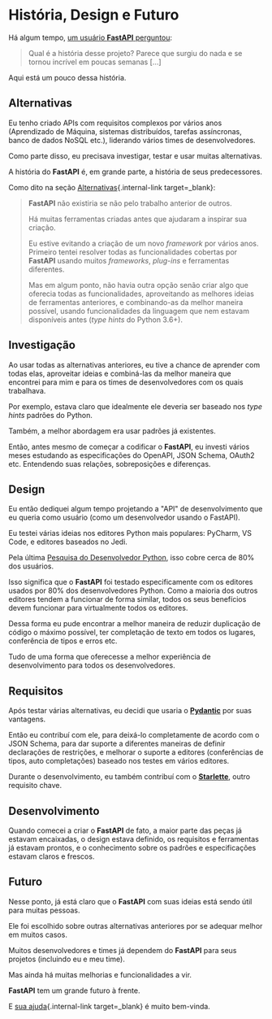 # História, Design e Futuro

Há algum tempo, <a href="https://github.com/tiangolo/fastapi/issues/3#issuecomment-454956920" class="external-link" target="_blank">um usuário **FastAPI** perguntou</a>:

> Qual é a história desse projeto? Parece que surgiu do nada e se tornou incrível em poucas semanas [...]

Aqui está um pouco dessa história.

## Alternativas

Eu tenho criado APIs com requisitos complexos por vários anos (Aprendizado de Máquina, sistemas distribuídos, tarefas assíncronas, banco de dados NoSQL etc.), liderando vários times de desenvolvedores.

Como parte disso, eu precisava investigar, testar e usar muitas alternativas.

A história do **FastAPI** é, em grande parte, a história de seus predecessores.

Como dito na seção [Alternativas](alternatives.md){.internal-link target=_blank}:

<blockquote markdown="1">

**FastAPI** não existiria se não pelo trabalho anterior de outros.

Há muitas ferramentas criadas antes que ajudaram a inspirar sua criação.

Eu estive evitando a criação de um novo _framework_ por vários anos. Primeiro tentei resolver todas as funcionalidades cobertas por **FastAPI** usando muitos _frameworks_, _plug-ins_ e ferramentas diferentes.

Mas em algum ponto, não havia outra opção senão criar algo que oferecia todas as funcionalidades, aproveitando as melhores ideias de ferramentas anteriores, e combinando-as da melhor maneira possível, usando funcionalidades da linguagem que nem estavam disponíveis antes (_type hints_ do Python 3.6+).

</blockquote>

## Investigação

Ao usar todas as alternativas anteriores, eu tive a chance de aprender com todas elas, aproveitar ideias e combiná-las da melhor maneira que encontrei para mim e para os times de desenvolvedores com os quais trabalhava.

Por exemplo, estava claro que idealmente ele deveria ser baseado nos _type hints_ padrões do Python.

Também, a melhor abordagem era usar padrões já existentes.

Então, antes mesmo de começar a codificar o **FastAPI**, eu investi vários meses estudando as especificações do OpenAPI, JSON Schema, OAuth2 etc. Entendendo suas relações, sobreposições e diferenças.

## Design

Eu então dediquei algum tempo projetando a "API" de desenvolvimento que eu queria como usuário (como um desenvolvedor usando o FastAPI).

Eu testei várias ideias nos editores Python mais populares: PyCharm, VS Code, e editores baseados no Jedi.

Pela última <a href="https://www.jetbrains.com/research/python-developers-survey-2018/#development-tools" class="external-link" target="_blank">Pesquisa do Desenvolvedor Python</a>, isso cobre cerca de 80% dos usuários.

Isso significa que o **FastAPI** foi testado especificamente com os editores usados por 80% dos desenvolvedores Python. Como a maioria dos outros editores tendem a funcionar de forma similar, todos os seus benefícios devem funcionar para virtualmente todos os editores.

Dessa forma eu pude encontrar a melhor maneira de reduzir duplicação de código o máximo possível, ter completação de texto em todos os lugares, conferência de tipos e erros etc.

Tudo de uma forma que oferecesse a melhor experiência de desenvolvimento para todos os desenvolvedores.

## Requisitos

Após testar várias alternativas, eu decidi que usaria o <a href="https://pydantic-docs.helpmanual.io/" class="external-link" target="_blank">**Pydantic**</a> por suas vantagens.

Então eu contribuí com ele, para deixá-lo completamente de acordo com o JSON Schema, para dar suporte a diferentes maneiras de definir declarações de restrições, e melhorar o suporte a editores (conferências de tipos, auto completações) baseado nos testes em vários editores.

Durante o desenvolvimento, eu também contribuí com o <a href="https://www.starlette.io/" class="external-link" target="_blank">**Starlette**</a>, outro requisito chave.

## Desenvolvimento

Quando comecei a criar o **FastAPI** de fato, a maior parte das peças já estavam encaixadas, o design estava definido, os requisitos e ferramentas já estavam prontos, e o conhecimento sobre os padrões e especificações estavam claros e frescos.

## Futuro

Nesse ponto, já está claro que o **FastAPI** com suas ideias está sendo útil para muitas pessoas.

Ele foi escolhido sobre outras alternativas anteriores por se adequar melhor em muitos casos.

Muitos desenvolvedores e times já dependem do **FastAPI** para seus projetos (incluindo eu e meu time).

Mas ainda há muitas melhorias e funcionalidades a vir.

**FastAPI** tem um grande futuro à frente.

E [sua ajuda](help-fastapi.md){.internal-link target=_blank} é muito bem-vinda.
